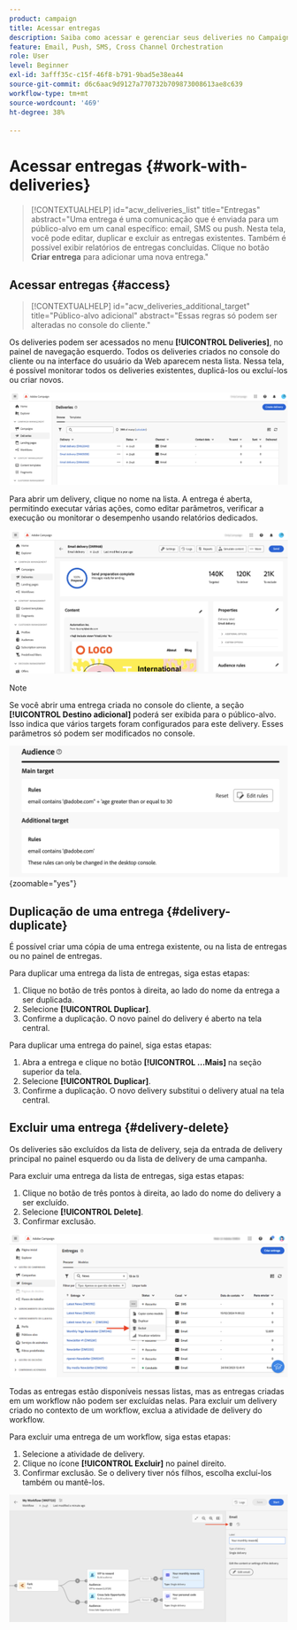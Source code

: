 ```yaml
---
product: campaign
title: Acessar entregas
description: Saiba como acessar e gerenciar seus deliveries no Campaign Web
feature: Email, Push, SMS, Cross Channel Orchestration
role: User
level: Beginner
exl-id: 3afff35c-c15f-46f8-b791-9bad5e38ea44
source-git-commit: d6c6aac9d9127a770732b709873008613ae8c639
workflow-type: tm+mt
source-wordcount: '469'
ht-degree: 38%

---
```


# Acessar entregas {#work-with-deliveries}

>[!CONTEXTUALHELP]
>id="acw_deliveries_list"
>title="Entregas"
>abstract="Uma entrega é uma comunicação que é enviada para um público-alvo em um canal específico: email, SMS ou push. Nesta tela, você pode editar, duplicar e excluir as entregas existentes. Também é possível exibir relatórios de entregas concluídas. Clique no botão **Criar entrega** para adicionar uma nova entrega."

## Acessar entregas {#access}

>[!CONTEXTUALHELP]
>id="acw_deliveries_additional_target"
>title="Público-alvo adicional"
>abstract="Essas regras só podem ser alteradas no console do cliente."

Os deliveries podem ser acessados no menu **[!UICONTROL Deliveries]**, no painel de navegação esquerdo. Todos os deliveries criados no console do cliente ou na interface do usuário da Web aparecem nesta lista. Nessa tela, é possível monitorar todos os deliveries existentes, duplicá-los ou excluí-los ou criar novos.

![Lista de entregas exibida na interface](assets/deliveries-list.png)

Para abrir um delivery, clique no nome na lista. A entrega é aberta, permitindo executar várias ações, como editar parâmetros, verificar a execução ou monitorar o desempenho usando relatórios dedicados.

![Tela de detalhes da entrega mostrando parâmetros e relatórios](assets/delivery-details.png)

>[!NOTE]
>
>Se você abrir uma entrega criada no console do cliente, a seção **[!UICONTROL Destino adicional]** poderá ser exibida para o público-alvo. Isso indica que vários targets foram configurados para este delivery. Esses parâmetros só podem ser modificados no console.
>
>![Mensagem de aviso sobre a configuração de destino adicional](assets/target-warning-audience.png){zoomable="yes"}

## Duplicação de uma entrega {#delivery-duplicate}

É possível criar uma cópia de uma entrega existente, ou na lista de entregas ou no painel de entregas.

Para duplicar uma entrega da lista de entregas, siga estas etapas:

1. Clique no botão de três pontos à direita, ao lado do nome da entrega a ser duplicada.
1. Selecione **[!UICONTROL Duplicar]**.
1. Confirme a duplicação. O novo painel do delivery é aberto na tela central.

Para duplicar uma entrega do painel, siga estas etapas:

1. Abra a entrega e clique no botão **[!UICONTROL ...Mais]** na seção superior da tela.
1. Selecione **[!UICONTROL Duplicar]**.
1. Confirme a duplicação. O novo delivery substitui o delivery atual na tela central.

## Excluir uma entrega {#delivery-delete}

Os deliveries são excluídos da lista de delivery, seja da entrada de delivery principal no painel esquerdo ou da lista de delivery de uma campanha.

Para excluir uma entrega da lista de entregas, siga estas etapas:

1. Clique no botão de três pontos à direita, ao lado do nome do delivery a ser excluído.
1. Selecione **[!UICONTROL Delete]**.
1. Confirmar exclusão.

![Excluindo uma entrega da interface da lista de entrega](assets/delete-delivery-from-list.png)

Todas as entregas estão disponíveis nessas listas, mas as entregas criadas em um workflow não podem ser excluídas nelas. Para excluir um delivery criado no contexto de um workflow, exclua a atividade de delivery do workflow.

Para excluir uma entrega de um workflow, siga estas etapas:

1. Selecione a atividade de delivery.
1. Clique no ícone **[!UICONTROL Excluir]** no painel direito.
1. Confirmar exclusão. Se o delivery tiver nós filhos, escolha excluí-los também ou mantê-los.

![Excluindo uma atividade de entrega em um fluxo de trabalho](assets/delete-delivery-from-wf.png)